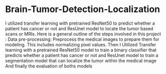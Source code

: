 # Brain-Tumor-Detection-Localization
I utilized transfer learning with pretrained ResNet50 to predict whether a patient has cancer or not and ResUnet model to locate the tumor based scans or MRIs.
Here is a general outline of the steps involved in this project : 
Data pre-processing: Preprocess the medical images to prepare them for modeling. This includes normalizing pixel values. Then I Utilized Transfer learning  with a pretrained ResNet50 model to train a binary classifier that predicts whether a patient has cancer or not
and ResUnet model to train a segmentation model that can localize the tumor within the medical image And finally the evaluation of boths models
